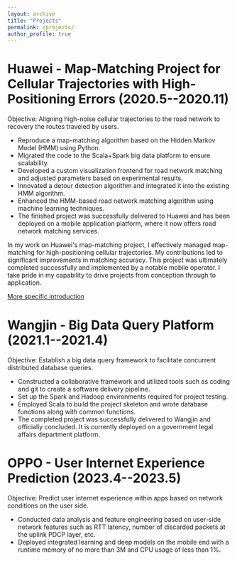 ```yaml
---
layout: archive
title: "Projects"
permalink: /projects/
author_profile: true
---
```


Huawei - Map-Matching Project for Cellular Trajectories with High-Positioning Errors (2020.5--2020.11)
==========
Objective: Aligning high-noise cellular trajectories to the road network to recovery the routes traveled by users.

- Reproduce a map-matching algorithm based on the Hidden Markov Model (HMM) using Python.
- Migrated the code to the Scala+Spark big data platform to ensure scalability.
- Developed a custom visualization frontend for road network matching and adjusted parameters based on experimental results.
- Innovated a detour detection algorithm and integrated it into the existing HMM algorithm.
- Enhanced the HMM-based road network matching algorithm using machine learning techniques.
- The finished project was successfully delivered to Huawei and has been deployed on a mobile application platform, where it now offers road network matching services.

In my work on Huawei's map-matching project, I effectively managed map-matching for high-positioning cellular trajectories. My contributions led to significant improvements in matching accuracy. This project was ultimately completed successfully and implemented by a notable mobile operator. I take pride in my capability to drive projects from conception through to application.

[More specific introduction]({{site.url}}/proj/mapmatching)

Wangjin - Big Data Query Platform (2021.1--2021.4)
========
Objective: Establish a big data query framework to facilitate concurrent distributed database queries.

- Constructed a collaborative framework and utilized tools such as coding and git to create a software delivery pipeline.
- Set up the Spark and Hadoop environments required for project testing.
- Employed Scala to build the project skeleton and wrote database functions along with common functions.
- The completed project was successfully delivered to Wangjin and officially concluded. It is currently deployed on a government legal affairs department platform.

OPPO - User Internet Experience Prediction (2023.4--2023.5)
========
Objective: Predict user internet experience within apps based on network conditions on the user side.

- Conducted data analysis and feature engineering based on user-side network features such as RTT latency, number of discarded packets at the uplink PDCP layer, etc.
- Deployed integrated learning and deep models on the mobile end with a runtime memory of no more than 3M and CPU usage of less than 1%.

